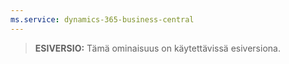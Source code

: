 ```yaml
---
ms.service: dynamics-365-business-central
---
```

> **ESIVERSIO:** Tämä ominaisuus on käytettävissä esiversiona.